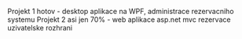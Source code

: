 Projekt 1 hotov - desktop aplikace na WPF, administrace rezervacniho systemu
Projekt 2 asi jen 70% - web aplikace asp.net mvc rezervace uzivatelske rozhrani

